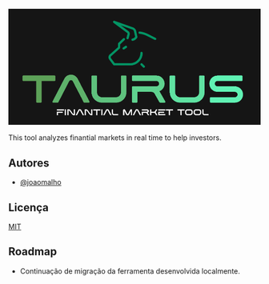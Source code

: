 
![Logo](https://github.com/joaomalho/Taurus/blob/main/images/logo.png?raw=true)


This tool analyzes finantial markets in real time to help investors.




## Autores

- [@joaomalho](https://github.com/joaomalho)


## Licença

[MIT](https://choosealicense.com/licenses/mit/)


## Roadmap

- Continuação de migração da ferramenta desenvolvida localmente.

